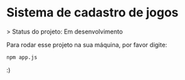 <h1> Sistema de cadastro de jogos </h1>
> Status do projeto: Em desenvolvimento

Para rodar esse projeto na sua máquina, por favor digite:

```
npm app.js
```
:)

